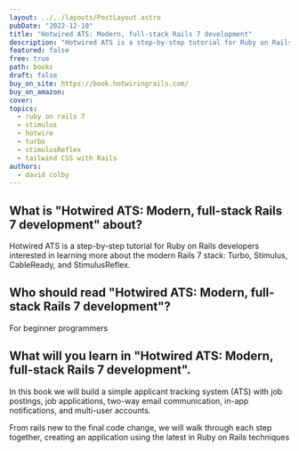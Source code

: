 ```yaml
---
layout: ../../layouts/PostLayout.astro
pubDate: "2022-12-10"
title: "Hotwired ATS: Modern, full-stack Rails 7 development"
description: "Hotwired ATS is a step-by-step tutorial for Ruby on Rails developers interested in learning more about the modern Rails 7 stack: Turbo, Stimulus, CableReady, and StimulusReflex."
featured: false
free: true
path: books
draft: false
buy_on_site: https://book.hotwiringrails.com/
buy_on_amazon:
cover: 
topics:
  - ruby on rails 7
  - stimulus
  - hotwire
  - turbo
  - stimulusReflex
  - tailwind CSS with Rails
authors:
  - david colby
---
```



## What is "Hotwired ATS: Modern, full-stack Rails 7 development" about?
Hotwired ATS is a step-by-step tutorial for Ruby on Rails developers interested in learning more about the modern Rails 7 stack: Turbo, Stimulus, CableReady, and StimulusReflex.

## Who should read "Hotwired ATS: Modern, full-stack Rails 7 development"?
For beginner programmers

## What will you learn in "Hotwired ATS: Modern, full-stack Rails 7 development".
In this book we will build a simple applicant tracking system (ATS) with job postings, job applications, two-way email communication, in-app notifications, and multi-user accounts.

From rails new to the final code change, we will walk through each step together, creating an application using the latest in Ruby on Rails techniques

